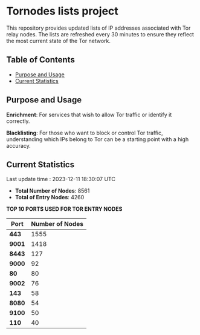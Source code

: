 # Tornodes lists project

This repository provides updated lists of IP addresses associated with Tor relay nodes. The lists are refreshed every 30 minutes to ensure they reflect the most current state of the Tor network.

## Table of Contents

- [Purpose and Usage](#purpose-and-usage)
- [Current Statistics](#current-statistics)


## Purpose and Usage

**Enrichment**: For services that wish to allow Tor traffic or identify it correctly.

**Blacklisting**: For those who want to block or control Tor traffic, understanding which IPs belong to Tor can be a starting point with a high accuracy.

## Current Statistics

Last update time : 2023-12-11 18:30:07 UTC

- **Total Number of Nodes**: 8561
- **Total of Entry Nodes**: 4260

**TOP 10 PORTS USED FOR TOR ENTRY NODES**

| **Port** | **Number of Nodes** |
|------|-----------------|
| **443**   | 1555  |
| **9001**   | 1418  |
| **8443**   | 127  |
| **9000**   | 92  |
| **80**   | 80  |
| **9002**   | 76  |
| **143**   | 58  |
| **8080**   | 54  |
| **9100**   | 50  |
| **110**   | 40  |

